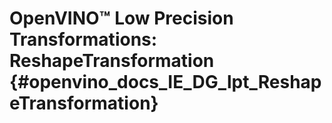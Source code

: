 # OpenVINO™ Low Precision Transformations: ReshapeTransformation {#openvino_docs_IE_DG_lpt_ReshapeTransformation}
